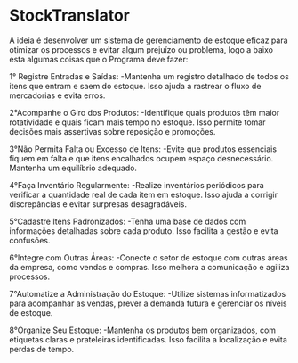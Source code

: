 # StockTranslator
A ideia é desenvolver um sistema de gerenciamento de estoque eficaz para otimizar os processos e evitar algum prejuízo ou problema, logo a baixo esta algumas coisas que o Programa deve fazer:

1° Registre Entradas e Saídas:
-Mantenha um registro detalhado de todos os itens que entram e saem do estoque. Isso ajuda a rastrear o fluxo de mercadorias e evita
erros.

2°Acompanhe o Giro dos Produtos:
-Identifique quais produtos têm maior rotatividade e quais ficam mais tempo no estoque. Isso permite tomar decisões mais assertivas
sobre reposição e promoções.

3°Não Permita Falta ou Excesso de Itens:
-Evite que produtos essenciais fiquem em falta e que itens encalhados ocupem espaço desnecessário. Mantenha um equilíbrio adequado.

4°Faça Inventário Regularmente:
-Realize inventários periódicos para verificar a quantidade real de cada item em estoque. Isso ajuda a corrigir discrepâncias e evitar
surpresas desagradáveis.

5°Cadastre Itens Padronizados:
-Tenha uma base de dados com informações detalhadas sobre cada produto. Isso facilita a gestão e evita confusões.

6°Integre com Outras Áreas:
-Conecte o setor de estoque com outras áreas da empresa, como vendas e compras. Isso melhora a comunicação e agiliza processos.

7°Automatize a Administração do Estoque:
-Utilize sistemas informatizados para acompanhar as vendas, prever a demanda futura e gerenciar os níveis de estoque.

8°Organize Seu Estoque:
-Mantenha os produtos bem organizados, com etiquetas claras e prateleiras identificadas. Isso facilita a localização e evita perdas de tempo.
